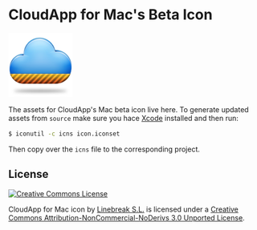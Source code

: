 # CloudApp for Mac's Beta Icon

![icon-preview](https://github.com/cloudapp/icon/raw/master/icon.iconset/icon_128x128.png)

The assets for CloudApp's Mac beta icon live here. To generate updated assets
from `source` make sure you hace [Xcode](https://developer.apple.com/xcode/)
installed and then run:

```bash
$ iconutil -c icns icon.iconset
```

Then copy over the `icns` file to the corresponding project.

## License

<a rel="license" href="http://creativecommons.org/licenses/by-nc-nd/3.0/deed.en_US">
  <img alt="Creative Commons License" src="http://i.creativecommons.org/l/by-nc-nd/3.0/88x31.png" />
</a>

<span xmlns:dct="http://purl.org/dc/terms/" property="dct:title">CloudApp for Mac icon</span> by <a xmlns:cc="http://creativecommons.org/ns#" href="http://getcloudapp.com" property="cc:attributionName" rel="cc:attributionURL">Linebreak S.L.</a> is licensed under a <a rel="license" href="http://creativecommons.org/licenses/by-nc-nd/3.0/deed.en_US">Creative Commons Attribution-NonCommercial-NoDerivs 3.0 Unported License</a>.

